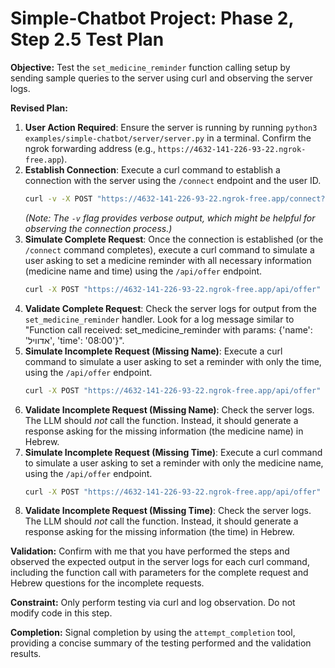 # Simple-Chatbot Project: Phase 2, Step 2.5 Test Plan

**Objective:** Test the `set_medicine_reminder` function calling setup by sending sample queries to the server using curl and observing the server logs.

**Revised Plan:**

1.  **User Action Required**: Ensure the server is running by running `python3 examples/simple-chatbot/server/server.py` in a terminal. Confirm the ngrok forwarding address (e.g., `https://4632-141-226-93-22.ngrok-free.app`).
2.  **Establish Connection**: Execute a curl command to establish a connection with the server using the `/connect` endpoint and the user ID.
    ```bash
    curl -v -X POST "https://4632-141-226-93-22.ngrok-free.app/connect?user_id=a"
    ```
    *(Note: The `-v` flag provides verbose output, which might be helpful for observing the connection process.)*
3.  **Simulate Complete Request**: Once the connection is established (or the `/connect` command completes), execute a curl command to simulate a user asking to set a medicine reminder with all necessary information (medicine name and time) using the `/api/offer` endpoint.
    ```bash
    curl -X POST "https://4632-141-226-93-22.ngrok-free.app/api/offer" -H "Content-Type: application/json" -d '{"sdp": "...", "type": "offer", "pc_id": "test_user_a", "user_id": "a", "text": "תזכיר לי לקחת אדוויל בשעה שמונה בבוקר"}'
    ```
4.  **Validate Complete Request**: Check the server logs for output from the `set_medicine_reminder` handler. Look for a log message similar to "Function call received: set\_medicine\_reminder with params: {'name': 'אדוויל', 'time': '08:00'}".
5.  **Simulate Incomplete Request (Missing Name)**: Execute a curl command to simulate a user asking to set a reminder with only the time, using the `/api/offer` endpoint.
    ```bash
    curl -X POST "https://4632-141-226-93-22.ngrok-free.app/api/offer" -H "Content-Type: application/json" -d '{"sdp": "...", "type": "offer", "pc_id": "test_user_b", "user_id": "a", "text": "תזכיר לי לקחת תרופה בשעה שמונה בערב"}'
    ```
6.  **Validate Incomplete Request (Missing Name)**: Check the server logs. The LLM should *not* call the function. Instead, it should generate a response asking for the missing information (the medicine name) in Hebrew.
7.  **Simulate Incomplete Request (Missing Time)**: Execute a curl command to simulate a user asking to set a reminder with only the medicine name, using the `/api/offer` endpoint.
    ```bash
    curl -X POST "https://4632-141-226-93-22.ngrok-free.app/api/offer" -H "Content-Type: application/json" -d '{"sdp": "...", "type": "offer", "pc_id": "test_user_c", "user_id": "a", "text": "תזכיר לי לקחת טאמס"}'
    ```
8.  **Validate Incomplete Request (Missing Time)**: Check the server logs. The LLM should *not* call the function. Instead, it should generate a response asking for the missing information (the time) in Hebrew.

**Validation:**
Confirm with me that you have performed the steps and observed the expected output in the server logs for each curl command, including the function call with parameters for the complete request and Hebrew questions for the incomplete requests.

**Constraint:**
Only perform testing via curl and log observation. Do not modify code in this step.

**Completion:**
Signal completion by using the `attempt_completion` tool, providing a concise summary of the testing performed and the validation results.